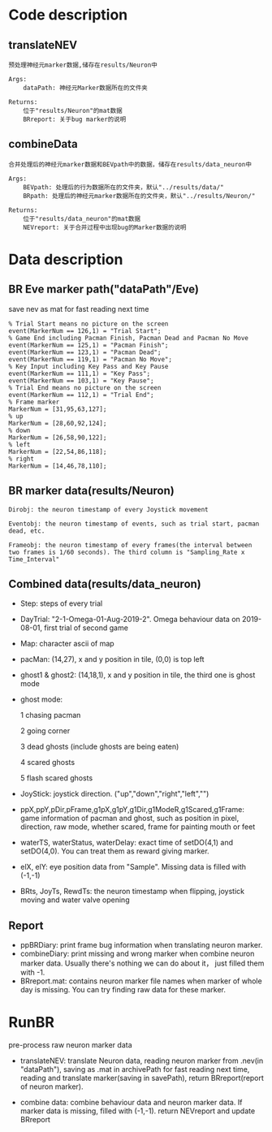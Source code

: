 # Code description

##  translateNEV
    预处理神经元marker数据,储存在results/Neuron中

    Args:
        dataPath: 神经元Marker数据所在的文件夹

    Returns:
        位于"results/Neuron"的mat数据
        BRreport: 关于bug marker的说明

## combineData
    合并处理后的神经元marker数据和BEVpath中的数据，储存在results/data_neuron中

    Args:
        BEVpath: 处理后的行为数据所在的文件夹，默认"../results/data/"
        BRpath: 处理后的神经元marker数据所在的文件夹，默认"../results/Neuron/"

    Returns:
        位于"results/data_neuron"的mat数据
        NEVreport: 关于合并过程中出现bug的Marker数据的说明

# Data description

## BR Eve marker path("dataPath"/Eve)
save nev as mat for fast reading next time

    % Trial Start means no picture on the screen
    event(MarkerNum == 126,1) = "Trial Start";
    % Game End including Pacman Finish, Pacman Dead and Pacman No Move
    event(MarkerNum == 125,1) = "Pacman Finish";
    event(MarkerNum == 123,1) = "Pacman Dead";
    event(MarkerNum == 119,1) = "Pacman No Move";
    % Key Input including Key Pass and Key Pause
    event(MarkerNum == 111,1) = "Key Pass";
    event(MarkerNum == 103,1) = "Key Pause";
    % Trial End means no picture on the screen
    event(MarkerNum == 112,1) = "Trial End";
    % Frame marker
    MarkerNum = [31,95,63,127];
    % up
    MarkerNum = [28,60,92,124];
    % down
    MarkerNum = [26,58,90,122];
    % left
    MarkerNum = [22,54,86,118];
    % right
    MarkerNum = [14,46,78,110];

## BR marker data(results/Neuron)
    Dirobj: the neuron timestamp of every Joystick movement

    Eventobj: the neuron timestamp of events, such as trial start, pacman dead, etc.

    Frameobj: the neuron timestamp of every frames(the interval between two frames is 1/60 seconds). The third column is "Sampling_Rate x Time_Interval"

## Combined data(results/data_neuron)

* Step: steps of every trial
* DayTrial: "2-1-Omega-01-Aug-2019-2". Omega behaviour data on 2019-08-01, first trial of second game
* Map: character ascii of map
* pacMan: (14,27), x and y position in tile, (0,0) is top left
* ghost1 & ghost2: (14,18,1), x and y position in tile, the third one is ghost mode
* ghost mode:

  1 chasing pacman

  2 going corner

  3 dead ghosts (include ghosts are being eaten)

  4 scared ghosts

  5 flash scared ghosts

* JoyStick: joystick direction. ("up","down","right","left","")

* ppX,ppY,pDir,pFrame,g1pX,g1pY,g1Dir,g1ModeR,g1Scared,g1Frame: game information of pacman and ghost, such as position in pixel, direction, raw mode, whether scared, frame for painting mouth or feet

* waterTS, waterStatus, waterDelay: exact time of setDO(4,1) and setDO(4,0). You can treat them as reward giving marker.

* elX, elY: eye position data from "Sample". Missing data is filled with (-1,-1)

* BRts, JoyTs, RewdTs: the neuron timestamp when flipping, joystick moving and water valve opening

## Report
* ppBRDiary: print frame bug information when translating neuron marker.
* combineDiary: print missing and wrong marker when combine neuron marker data. Usually there's nothing we can do about it， just filled them with -1.
* BRreport.mat: contains neuron marker file names when marker of whole day is missing. You can try finding raw data for these marker.

# RunBR
pre-process raw neuron marker data

* translateNEV: translate Neuron data, reading neuron marker from .nev(in "dataPath"), saving as .mat in archivePath for fast reading next time, reading and translate marker(saving in savePath), return BRreport(report of neuron marker).

* combine data: combine behaviour data and neuron marker data. If marker data is missing, filled with (-1,-1). return NEVreport and update BRreport